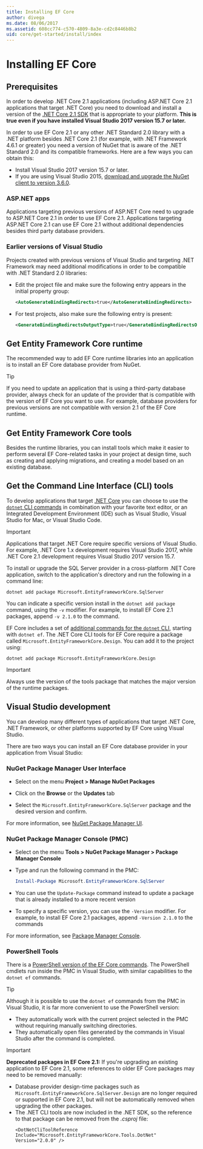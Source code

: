 ```yaml
---
title: Installing EF Core
author: divega
ms.date: 08/06/2017
ms.assetid: 608cc774-c570-4809-8a3e-cd2c8446b8b2
uid: core/get-started/install/index
---
```

# Installing EF Core

## Prerequisites

In order to develop .NET Core 2.1 applications (including ASP.NET Core 2.1 applications that target .NET Core) you need to download and install a version of the [.NET Core 2.1 SDK](https://www.microsoft.com/net/download/core) that is appropriate to your platform. **This is true even if you have installed Visual Studio 2017 version 15.7 or later.**

In order to use EF Core 2.1 or any other .NET Standard 2.0 library with a .NET platform besides .NET Core 2.1 (for example, with .NET Framework 4.6.1 or greater) you need a version of NuGet that is aware of the .NET Standard 2.0 and its compatible frameworks. Here are a few ways you can obtain this:

* Install Visual Studio 2017 version 15.7 or later.
* If you are using Visual Studio 2015, [download and upgrade the NuGet client to version 3.6.0](https://www.nuget.org/downloads).

### ASP.NET apps

Applications targeting previous versions of ASP.NET Core need to upgrade to ASP.NET Core 2.1 in order to use EF Core 2.1. Applications targeting ASP.NET Core 2.1 can use EF Core 2.1 without additional dependencies besides third party database providers. 

### Earlier versions of Visual Studio

Projects created with previous versions of Visual Studio and targeting .NET Framework may need additional modifications in order to be compatible with .NET Standard 2.0 libraries:

* Edit the project file and make sure the following entry appears in the initial property group:

  ``` xml
  <AutoGenerateBindingRedirects>true</AutoGenerateBindingRedirects>
  ```

* For test projects, also make sure the following entry is present:
  ``` xml
  <GenerateBindingRedirectsOutputType>true</GenerateBindingRedirectsOutputType>
  ```

## Get Entity Framework Core runtime

The recommended way to add EF Core runtime libraries into an application is to install an EF Core database provider from NuGet.

> [!TIP]  
> If you need to update an application that is using a third-party database provider, always check for an update of the provider that is compatible with the version of EF Core you want to use. For example, database providers for previous versions are not compatible with version 2.1 of the EF Core runtime.  

## Get Entity Framework Core tools

Besides the runtime libraries, you can install tools which make it easier to perform several EF Core-related tasks in your project at design time, such as creating and applying migrations, and creating a model based on an existing database.


<a name="cli"></a>

## Get the Command Line Interface (CLI) tools

To develop applications that target [.NET Core](https://www.microsoft.com/net/download/core) you can choose to use the [`dotnet` CLI commands](https://docs.microsoft.com/dotnet/core/tools/) in combination with your favorite text editor, or an Integrated Development Environment (IDE) such as Visual Studio, Visual Studio for Mac, or Visual Studio Code.

> [!IMPORTANT]  
> Applications that target .NET Core require specific versions of Visual Studio. For example, .NET Core 1.x development requires Visual Studio 2017, while .NET Core 2.1 development requires Visual Studio 2017 version 15.7.

To install or upgrade the SQL Server provider in a cross-platform .NET Core application, switch to the application's directory and run the following in a command line:

``` Console
dotnet add package Microsoft.EntityFrameworkCore.SqlServer
```

You can indicate a specific version install in the `dotnet add package` command, using the `-v` modifier. For example, to install EF Core 2.1 packages, append `-v 2.1.0` to the command.

EF Core includes a set of [additional commands for the `dotnet` CLI](../../miscellaneous/cli/dotnet.md), starting with `dotnet ef`. The .NET Core CLI tools for EF Core require a package called `Microsoft.EntityFrameworkCore.Design`. You can add it to the project using:

 ``` Console	
dotnet add package Microsoft.EntityFrameworkCore.Design	
```	

> [!IMPORTANT]  	
> Always use the version of the tools package that matches the major version of the runtime packages.

<a name="visual-studio"></a>

## Visual Studio development

You can develop many different types of applications that target .NET Core, .NET Framework, or other platforms supported by EF Core using Visual Studio.

There are two ways you can install an EF Core database provider in your application from Visual Studio:

### NuGet Package Manager User Interface

* Select on the menu **Project > Manage NuGet Packages**

* Click on the **Browse** or the **Updates** tab

* Select the `Microsoft.EntityFrameworkCore.SqlServer` package and the desired version and confirm.

For more information, see [NuGet Package Manager UI](https://docs.microsoft.com/nuget/tools/package-manager-ui).

### NuGet Package Manager Console (PMC)

* Select on the menu **Tools > NuGet Package Manager > Package Manager Console**

* Type and run the following command in the PMC:

  ``` PowerShell  
  Install-Package Microsoft.EntityFrameworkCore.SqlServer
  ```
* You can use the `Update-Package` command instead to update a package that is already installed to a more recent  version

* To specify a specific version, you can use the `-Version` modifier. For example, to install EF Core 2.1 packages, append `-Version 2.1.0` to the commands

For more information, see [Package Manager Console](https://docs.microsoft.com/nuget/tools/package-manager-console).

### PowerShell Tools

There is a [PowerShell version of the EF Core commands](../../miscellaneous/cli/powershell.md). The PowerShell cmdlets run inside the PMC in Visual Studio, with similar capabilities to the `dotnet ef` commands. 

> [!TIP]  
> Although it is possible to use the `dotnet ef` commands from the PMC in Visual Studio, it is far more convenient to use the PowerShell version:
> * They automatically work with the current project selected in the PMC without requiring manually switching directories.  
> * They automatically open files generated by the commands in Visual Studio after the command is completed.

> [!IMPORTANT]  
> **Deprecated packages in EF Core 2.1:** If you're upgrading an existing application to EF Core 2.1, some references to older EF Core packages may need to be removed manually:
> * Database provider design-time packages such as `Microsoft.EntityFrameworkCore.SqlServer.Design` are no longer required or supported in EF Core 2.1, but will not be automatically removed when upgrading the other packages.
> * The .NET CLI tools are now included in the .NET SDK, so the reference to that package can be removed from the *.csproj* file:
>   ```
>   <DotNetCliToolReference Include="Microsoft.EntityFrameworkCore.Tools.DotNet" Version="2.0.0" />
>   ```
